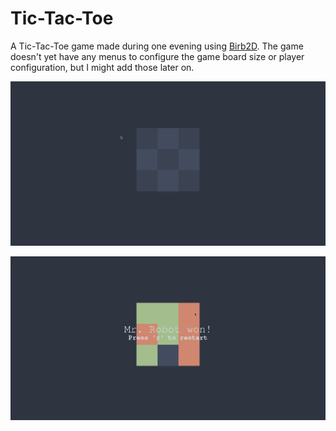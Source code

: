 # Tic-Tac-Toe
A Tic-Tac-Toe game made during one evening using [Birb2D](https://github.com/toasterbirb/birb2d). The game doesn't yet have any menus to configure the game board size or player configuration, but I might add those later on.

![Player vs Bot](./media/player_vs_bot.gif)

![Bot vs Bot](./media/bot_vs_bot.gif)
